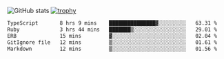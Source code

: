 ![GitHub stats](https://github-readme-stats.vercel.app/api?username=ksk001100&show_icons=true&theme=tokyonight)
[![trophy](https://github-profile-trophy.vercel.app/?username=ksk001100&theme=onedark)](https://github.com/ryo-ma/github-profile-trophy)

<!--START_SECTION:waka-->

```txt
TypeScript       8 hrs 9 mins    ███████████████▓░░░░░░░░░   63.31 %
Ruby             3 hrs 44 mins   ███████▒░░░░░░░░░░░░░░░░░   29.01 %
ERB              15 mins         ▓░░░░░░░░░░░░░░░░░░░░░░░░   02.04 %
GitIgnore file   12 mins         ▒░░░░░░░░░░░░░░░░░░░░░░░░   01.61 %
Markdown         12 mins         ▒░░░░░░░░░░░░░░░░░░░░░░░░   01.56 %
```

<!--END_SECTION:waka-->
